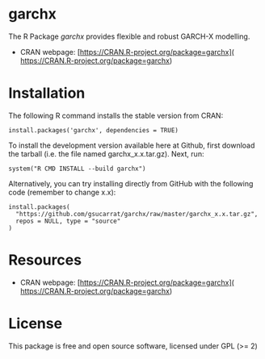 # garchx
The R Package *garchx* provides flexible and robust GARCH-X modelling.
* CRAN webpage: [https://CRAN.R-project.org/package=garchx]( https://CRAN.R-project.org/package=garchx)

# Installation
The following R command installs the stable version from CRAN:

    install.packages('garchx', dependencies = TRUE)

To install the development version available here at Github, first download the tarball (i.e. the file named garchx_x.x.tar.gz). Next, run:

    system("R CMD INSTALL --build garchx")

Alternatively, you can try installing directly from GitHub with the following code (remember to change x.x):

    install.packages(
      "https://github.com/gsucarrat/garchx/raw/master/garchx_x.x.tar.gz",
      repos = NULL, type = "source"
    )
    
# Resources
* CRAN webpage: [https://CRAN.R-project.org/package=garchx]( https://CRAN.R-project.org/package=garchx)

# License
This package is free and open source software, licensed under GPL (>= 2)

